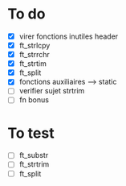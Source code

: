 # To do

- [x] virer fonctions inutiles header
- [x] ft_strlcpy
- [x] ft_strrchr
- [x] ft_strtim
- [x] ft_split
- [x] fonctions auxiliaires --> static
- [ ] verifier sujet strtrim
- [ ] fn bonus

# To test
- [ ] ft_substr
- [ ] ft_strtrim
- [ ] ft_split
